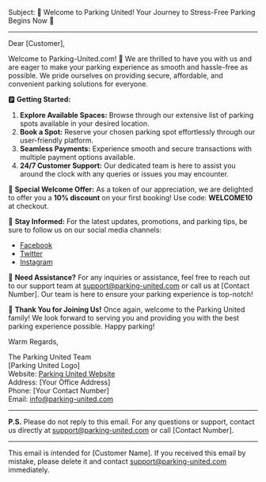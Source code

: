 Subject: 🚗 Welcome to Parking United! Your Journey to Stress-Free Parking Begins Now 🎉

---

Dear [Customer],

Welcome to Parking-United.com! 🎉 We are thrilled to have you with us and are eager to make your parking experience as smooth and hassle-free as possible. We pride ourselves on providing secure, affordable, and convenient parking solutions for everyone.

🅿️ **Getting Started:**

1. **Explore Available Spaces:** Browse through our extensive list of parking spots available in your desired location.
2. **Book a Spot:** Reserve your chosen parking spot effortlessly through our user-friendly platform.
3. **Seamless Payments:** Experience smooth and secure transactions with multiple payment options available.
4. **24/7 Customer Support:** Our dedicated team is here to assist you around the clock with any queries or issues you may encounter.

🎁 **Special Welcome Offer:**
As a token of our appreciation, we are delighted to offer you a **10% discount** on your first booking! Use code: **WELCOME10** at checkout.

📖 **Stay Informed:**
For the latest updates, promotions, and parking tips, be sure to follow us on our social media channels:

- [Facebook](http://facebook.com/parkingunited)
- [Twitter](http://twitter.com/parkingunited)
- [Instagram](http://instagram.com/parkingunited)

🤔 **Need Assistance?**
For any inquiries or assistance, feel free to reach out to our support team at support@parking-united.com or call us at [Contact Number]. Our team is here to ensure your parking experience is top-notch!

👋 **Thank You for Joining Us!**
Once again, welcome to the Parking United family! We look forward to serving you and providing you with the best parking experience possible. Happy parking!

Warm Regards,

The Parking United Team  
[Parking United Logo]  
Website: [Parking United Website](http://parking-united.com)  
Address: [Your Office Address]  
Phone: [Your Contact Number]  
Email: info@parking-united.com

---

**P.S.** Please do not reply to this email. For any questions or support, contact us directly at support@parking-united.com or call [Contact Number].

---

This email is intended for [Customer Name]. If you received this email by mistake, please delete it and contact support@parking-united.com immediately.
